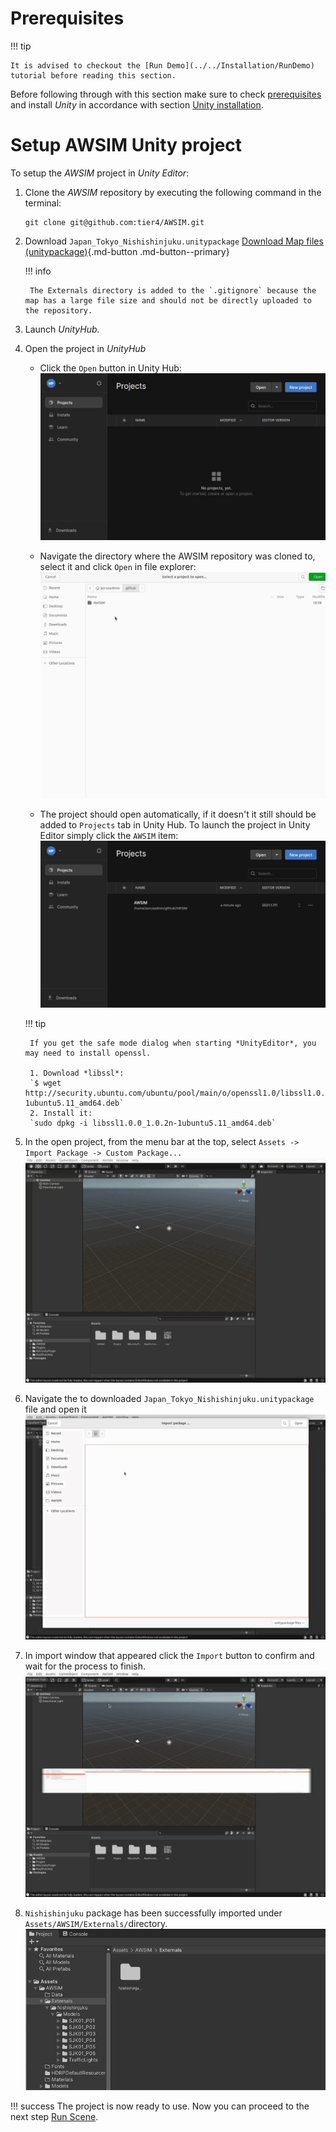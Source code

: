 <!-- TODO update link, but idk what should it point to, because what was once one page now is like 2 sections full of pages -->


# Prerequisites

!!! tip

    It is advised to checkout the [Run Demo](../../Installation/RunDemo) tutorial before reading this section.

Before following through with this section make sure to check [prerequisites](../Prerequisites/) and install *Unity* in accordance with section [Unity installation](../UnityInstallation/).


# Setup AWSIM Unity project

To setup the *AWSIM* project in *Unity* *Editor*:

1. Clone the *AWSIM* repository by executing the following command in the terminal:
    ```
    git clone git@github.com:tier4/AWSIM.git
    ```

1. Download `Japan_Tokyo_Nishishinjuku.unitypackage`
    [Download Map files (unitypackage)](https://github.com/tier4/AWSIM/releases/download/v1.1.0/Japan_Tokyo_Nishishinjuku.unitypackage){.md-button .md-button--primary}
   
    !!! info

        The Externals directory is added to the `.gitignore` because the map has a large file size and should not be directly uploaded to the repository.

1. Launch *UnityHub*.

1. Open the project in *UnityHub*
    - Click the `Open` button in Unity Hub:
![](open_unity_project1.gif)

    - Navigate the directory where the AWSIM repository was cloned to, select it and click `Open` in file explorer:
![](open_unity_project2.gif)

    - The project should open automatically, if it doesn't it still should be added to `Projects` tab in Unity Hub. To launch the project in Unity Editor simply click the `AWSIM` item:
![](launch_unity_project.gif)

    !!! tip

        If you get the safe mode dialog when starting *UnityEditor*, you may need to install openssl.

        1. Download *libssl*:
        `$ wget http://security.ubuntu.com/ubuntu/pool/main/o/openssl1.0/libssl1.0.0_1.0.2n-1ubuntu5.11_amd64.deb`
        2. Install it:  
        `sudo dpkg -i libssl1.0.0_1.0.2n-1ubuntu5.11_amd64.deb`

1. In the open project, from the menu bar at the top, select `Assets -> Import Package -> Custom Package...`
![](import_unity_package1.gif)

1. Navigate the to downloaded `Japan_Tokyo_Nishishinjuku.unitypackage` file and open it
![](import_unity_package2.gif)

1. In import window that appeared click the `Import` button to confirm and wait for the process to finish.
![](import_unity_package3.gif)

1. `Nishishinjuku` package has been successfully imported under `Assets/AWSIM/Externals/`directory.
![](externals_dir.png)

!!! success
    The project is now ready to use. Now you can proceed to the next step [Run Scene](../RunScene/).




